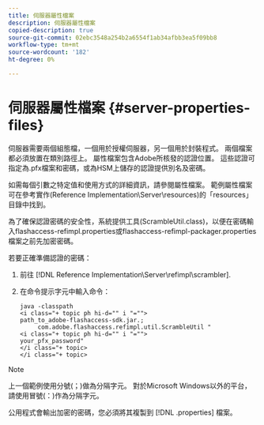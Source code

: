 ```yaml
---
title: 伺服器屬性檔案
description: 伺服器屬性檔案
copied-description: true
source-git-commit: 02ebc3548a254b2a6554f1ab34afbb3ea5f09bb8
workflow-type: tm+mt
source-wordcount: '182'
ht-degree: 0%

---
```


# 伺服器屬性檔案 {#server-properties-files}

伺服器需要兩個組態檔，一個用於授權伺服器，另一個用於封裝程式。 兩個檔案都必須放置在類別路徑上。 屬性檔案包含Adobe所核發的認證位置。 這些認證可指定為.pfx檔案和密碼，或為HSM上儲存的認證提供別名及密碼。

如需每個引數之特定值和使用方式的詳細資訊，請參閱屬性檔案。 範例屬性檔案可在參考實作(Reference Implementation\Server\resources)的「resources」目錄中找到。

為了確保認證密碼的安全性，系統提供工具(ScrambleUtil.class)，以便在密碼輸入flashaccess-refimpl.properties或flashaccess-refimpl-packager.properties檔案之前先加密密碼。

若要正確準備認證的密碼：

1. 前往 [!DNL Reference Implementation\Server\refimpl\scrambler].
1. 在命令提示字元中輸入命令：

   ```
   java -classpath  
   <i class="+ topic ph hi-d="" i "="">
   path_to_adobe-flashaccess-sdk.jar.; 
        com.adobe.flashaccess.refimpl.util.ScrambleUtil " 
   <i class="+ topic ph hi-d="" i "="">
   your_pfx_password" 
   </i class="+ topic> 
   </i class="+ topic>
   ```

>[!NOTE]
>
>上一個範例使用分號(；)做為分隔字元。 對於Microsoft Windows以外的平台，請使用冒號(：)作為分隔字元。

公用程式會輸出加密的密碼，您必須將其複製到 [!DNL .properties] 檔案。
